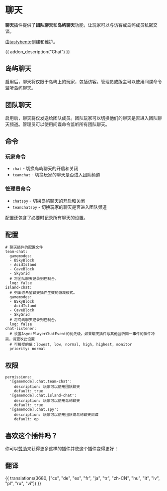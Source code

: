 # 聊天

**聊天**插件提供了**团队聊天**和**岛屿聊天**功能，让玩家可以与访客或岛屿成员私密交谈。

由[tastybento](https://github.com/tastybento)创建和维护。

{{ addon_description("Chat") }}

## 岛屿聊天

启用后，聊天将仅限于岛屿上的玩家，包括访客。管理员或版主可以使用间谍命令监听岛屿聊天。

## 团队聊天

启用后，聊天将仅发送给团队成员。团队玩家可以切换他们的聊天是否进入团队聊天频道。管理员可以使用间谍命令监听所有团队聊天。

## 命令
### 玩家命令

* `chat` - 切换岛屿聊天的开启和关闭
* `teamchat` - 切换玩家的聊天是否进入团队频道

### 管理员命令

* `chatspy` - 切换岛屿聊天的开启和关闭
* `teamchatspy` - 切换玩家的聊天是否进入团队频道

配置还包含了必要时记录所有聊天的设置。

## 配置

```
# 聊天插件的配置文件
team-chat:
  gamemodes:
  - BSkyBlock
  - AcidIsland
  - CaveBlock
  - SkyGrid
  # 将团队聊天记录到控制台。
  log: false
island-chat:
  # 列出你希望聊天插件生效的游戏模式。
  gamemodes:
  - BSkyBlock
  - AcidIsland
  - CaveBlock
  - SkyGrid
  # 将岛屿聊天记录到控制台。
  log: false
chat-listener:
  # 设置AsyncPlayerChatEvent的优先级。如果聊天插件与其他监听同一事件的插件冲突，请更改此设置
  # 可接受的值：lowest, low, normal, high, highest, monitor
  priority: normal
```

## 权限

```
permissions:
  '[gamemode].chat.team-chat':
    description: 玩家可以使用团队聊天
    default: true
  '[gamemode].chat.island-chat':
    description: 玩家可以使用岛屿聊天
    default: true
  '[gamemode].chat.spy':
    description: 玩家可以使用团队或岛屿聊天间谍
    default: op

```

## 喜欢这个插件吗？
你可以[赞助](https://github.com/sponsors/tastybento)来获得更多这样的插件并使这个插件变得更好！

## 翻译

{{ translations(3680, ["cs", "de", "es", "fr", "ja", "tr", "zh-CN", "hu", "it", "lv", "pl", "ru", "vi"]) }}